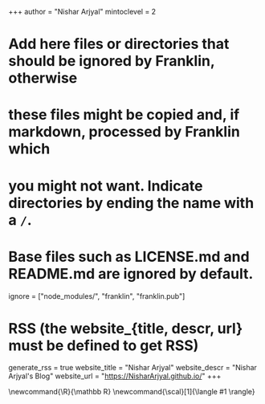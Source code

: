 <!--
Add here global page variables to use throughout your website.
-->
+++
author = "Nishar Arjyal"
mintoclevel = 2

# Add here files or directories that should be ignored by Franklin, otherwise
# these files might be copied and, if markdown, processed by Franklin which
# you might not want. Indicate directories by ending the name with a `/`.
# Base files such as LICENSE.md and README.md are ignored by default.
ignore = ["node_modules/", "franklin", "franklin.pub"]

# RSS (the website_{title, descr, url} must be defined to get RSS)
generate_rss = true
website_title = "Nishar Arjyal"
website_descr = "Nishar Arjyal's Blog"
website_url   = "https://NisharArjyal.github.io/"
+++

<!--
Add here global latex commands to use throughout your pages.
-->
\newcommand{\R}{\mathbb R}
\newcommand{\scal}[1]{\langle #1 \rangle}
